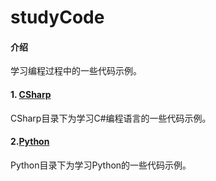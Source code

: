# studyCode

#### 介绍
学习编程过程中的一些代码示例。

#### 1. [CSharp](https://gitee.com/qwvbv/studyCode/tree/master/CSharp)
CSharp目录下为学习C#编程语言的一些代码示例。

#### 2.[Python](https://gitee.com/qwvbv/studyCode/tree/master/Python)

Python目录下为学习Python的一些代码示例。

